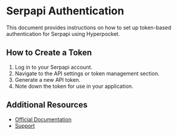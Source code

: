 # Serpapi Authentication

This document provides instructions on how to set up token-based authentication for Serpapi using Hyperpocket.

## How to Create a Token

1. Log in to your Serpapi account.
2. Navigate to the API settings or token management section.
3. Generate a new API token.
4. Note down the token for use in your application.

## Additional Resources

- [Official Documentation](https://serpapi.com/docs)
- [Support](https://serpapi.com/contact) 